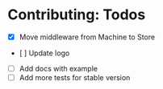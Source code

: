 
# Contributing: Todos

- [x] Move middleware from Machine to Store
- [ ] Update logo
- [ ] Add docs with example
- [ ] Add more tests for stable version
